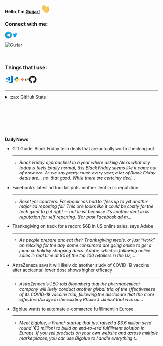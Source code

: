 #### Hello, I'm [Gurjar!](https://GurjarKing.github.io) <img src="https://raw.githubusercontent.com/ABSphreak/ABSphreak/master/gifs/Hi.gif" width="30px"></h2>


### Connect with me:

[<img align="left" alt="Gurjar | Telegram" width="22px" src="https://raw.githubusercontent.com/github/explore/80688e429a7d4ef2fca1e82350fe8e3517d3494d/topics/telegram/telegram.png" />][Telegram]
[<img align="left" alt="Gurjar | Twitter" width="22px" src="https://raw.githubusercontent.com/github/explore/80688e429a7d4ef2fca1e82350fe8e3517d3494d/topics/twitter/twitter.png" />][Twitter]
<br >
<br >
<a href="https://github.com/GurjarKing"><img src="https://komarev.com/ghpvc/?username=GurjarKing" alt="Gurjar" /></a> <br />
<br />
<br />
<!-- <br >

![](https://visitor-badge.glitch.me/badge?page_id=GurjarKing)

<br /> -->

### Things that I use:

[<img align="left" alt="Visual Studio Code" width="26px" src="https://raw.githubusercontent.com/github/explore/80688e429a7d4ef2fca1e82350fe8e3517d3494d/topics/visual-studio-code/visual-studio-code.png" />][VSCode]
[<img align="left" alt="Python" width="26px" src="https://raw.githubusercontent.com/github/explore/80688e429a7d4ef2fca1e82350fe8e3517d3494d/topics/python/python.png" />][Python]
[<img align="left" alt="Git" width="26px" src="https://raw.githubusercontent.com/github/explore/80688e429a7d4ef2fca1e82350fe8e3517d3494d/topics/git/git.png" />][Git]
[<img align="left" alt="GitHub" width="26px" src="https://raw.githubusercontent.com/github/explore/78df643247d429f6cc873026c0622819ad797942/topics/github/github.png" />][Github]

<br />
<br />

---
<details>
  <summary>:zap: GitHub Stats</summary>

<img align="left" alt="Gurjar's Github Stats" src="https://github-readme-stats.vercel.app/api?username=GurjarKing&show_icons=true&hide_border=true&count_private=true&include_all_commit=true&theme=algolia" />

</details>

<!-- ### 🔔 My latest tweet
<a href="https://twitter.com/Gurjar_King43" target="_blank">
	<img src="https://github.com/GurjarKing/GurjarKing/raw/master/tweet.png" width="70%" align="center" alt="Click to view on Twitter" title="My latest tweet, as an image"/>
</a> -->
<br>

<pre>

</pre>

<!-- **Quote of the hour:**

{qoth}

~ {qoth_author}
<pre>

</pre> -->
<br>
<pre>


</pre>
<strong>Daily News</strong>
  
  - Gift Guide: Black Friday tech deals that are actually worth checking out
     <hr/>
     
      - *Black Friday approaches! In a year where asking Alexa what day today is feels totally normal, this Black Friday seems like it came out of nowhere. As we say pretty much every year, a lot of Black Friday deals are… not that good. While there are certainly deal…*
     
  - Facebook's latest ad tool fail puts another dent in its reputation
      <hr/>
      
      - *Reset yer counters: Facebook has had to ‘fess up to yet another major ad reporting fail. This one looks like it could be costly for the tech giant to put right — not least because it’s another dent in its reputation for self reporting. (For past Facebook ad m…*
      
  - Thanksgiving on track for a record $6B in US online sales, says Adobe
      <hr/>
      
      - *As people prepare and eat their Thanksgiving meals, or just “work” on relaxing for the day, some consumers are going online to get a jump on holiday shopping deals. Adobe, which is following online sales in real time at 80 of the top 100 retailers in the US, …*
      
  - AstraZeneca says it will likely do another study of COVID-19 vaccine after accidental lower dose shows higher efficacy
      <hr/>
      
      - *AstraZeneca’s CEO told Bloomberg that the pharmaceutical company will likely conduct another global trial of the effectiveness of its COVID-19 vaccine trial, following the disclosure that the more effective dosage in the existing Phase 3 clinical trial was ac…*
       
  - Bigblue wants to automate e-commerce fulfillment in Europe
      <hr/>
       
       - *Meet Bigblue, a French startup that just raised a $3.6 million seed round (€3 million) to build an end-to-end fulfillment solution in Europe. If you sell products on your own website and across multiple marketplaces, you can use Bigblue to handle everything t…*
      

<br />

[VSCode]: https://code.visualstudio.com/
[Python]: https://www.python.org/
[Git]: https://git-scm.com/
[Github]: https://github.com/
[Telegram]: https://t.me/Gurjar_King/
[Twitter]: https://twitter.com/Gurjar_King43/
